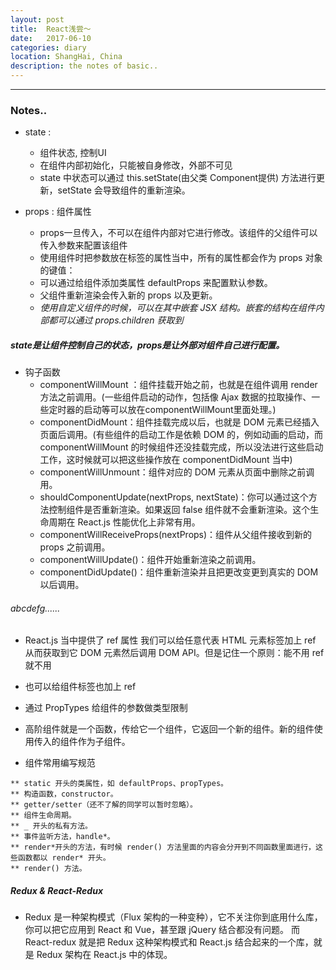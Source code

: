 ```yaml
---
layout: post
title:  React浅尝～
date:   2017-06-10
categories: diary
location: ShangHai, China
description: the notes of basic..
---
```

---


### Notes..

+ state :
    - 组件状态, 控制UI
    - 在组件内部初始化，只能被自身修改，外部不可见
    - state 中状态可以通过 this.setState(由父类 Component提供) 方法进行更新，setState 会导致组件的重新渲染。

+ props : 组件属性
    - props一旦传入，不可以在组件内部对它进行修改。该组件的父组件可以传入参数来配置该组件
    - 使用组件时把参数放在标签的属性当中，所有的属性都会作为 props 对象的键值：
    - 可以通过给组件添加类属性 defaultProps 来配置默认参数。
    - 父组件重新渲染会传入新的 props 以及更新。
    - _使用自定义组件的时候，可以在其中嵌套 JSX 结构。嵌套的结构在组件内部都可以通过 props.children 获取到_
##### state是让组件控制自己的状态，props是让外部对组件自己进行配置。

+ 钩子函数
    - componentWillMount ：组件挂载开始之前，也就是在组件调用 render 方法之前调用。(一些组件启动的动作，包括像 Ajax 数据的拉取操作、一些定时器的启动等可以放在componentWillMount里面处理。)
    - componentDidMount：组件挂载完成以后，也就是 DOM 元素已经插入页面后调用。(有些组件的启动工作是依赖 DOM 的，例如动画的启动，而 componentWillMount 的时候组件还没挂载完成，所以没法进行这些启动工作，这时候就可以把这些操作放在 componentDidMount 当中)
    - componentWillUnmount：组件对应的 DOM 元素从页面中删除之前调用。
    - shouldComponentUpdate(nextProps, nextState)：你可以通过这个方法控制组件是否重新渲染。如果返回 false 组件就不会重新渲染。这个生命周期在 React.js 性能优化上非常有用。
    - componentWillReceiveProps(nextProps)：组件从父组件接收到新的 props 之前调用。
    - componentWillUpdate()：组件开始重新渲染之前调用。
    - componentDidUpdate()：组件重新渲染并且把更改变更到真实的 DOM 以后调用。

###### abcdefg......
+ React.js 当中提供了 ref 属性 我们可以给任意代表 HTML 元素标签加上 ref 从而获取到它 DOM 元素然后调用 DOM API。但是记住一个原则：能不用 ref 就不用
+ 也可以给组件标签也加上 ref
+ 通过 PropTypes 给组件的参数做类型限制
+ 高阶组件就是一个函数，传给它一个组件，它返回一个新的组件。新的组件使用传入的组件作为子组件。

+ 组件常用编写规范
```
** static 开头的类属性，如 defaultProps、propTypes。
** 构造函数，constructor。
** getter/setter（还不了解的同学可以暂时忽略）。
** 组件生命周期。
** _ 开头的私有方法。
** 事件监听方法，handle*。
** render*开头的方法，有时候 render() 方法里面的内容会分开到不同函数里面进行，这些函数都以 render* 开头。
** render() 方法。
```

##### Redux & React-Redux
+ Redux 是一种架构模式（Flux 架构的一种变种），它不关注你到底用什么库，你可以把它应用到 React 和 Vue，甚至跟 jQuery 结合都没有问题。
而 React-redux 就是把 Redux 这种架构模式和 React.js 结合起来的一个库，就是 Redux 架构在 React.js 中的体现。
